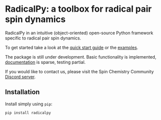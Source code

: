 # RadicalPy: a toolbox for radical pair spin dynamics

RadicalPy in an intuitive (object-oriented) open-source Python
framework specific to radical pair spin dynamics.

To get started take a look at the [quick start
guide](https://github.com/Spin-Chemistry-Labs/radicalpy/tree/main/docs/quick-start/guide.org)
or the
[examples](https://github.com/Spin-Chemistry-Labs/radicalpy/tree/main/examples).

The package is still under development.  Basic functionality is
implemented, [documentation](https://radicalpy.readthedocs.io/) is
sparse, testing partial.

If you would like to contact us, please visit the Spin Chemistry Community [Discord server](https://discord.io/spin-chemistry-community/).

## Installation

Install simply using `pip`:

```
pip install radicalpy
```
